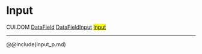 # Input
<span class="inheritance">CUI.DOM
<a href="#Documentation/elements/datafield">DataField</a>
<a href="#Documentation/elements/datafieldinput">DataFieldInput</a>
<a href="#Documentation/elements/input/input"><mark>Input</mark></a>
</span>
***


@@include(input_p.md)